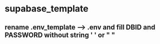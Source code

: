 # supabase_template

## rename .env_template --> .env and fill DBID and PASSWORD without string ' ' or " "